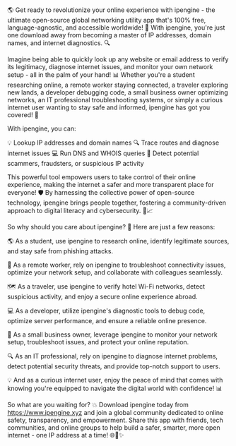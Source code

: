 🌎 Get ready to revolutionize your online experience with ipengine - the ultimate open-source global networking utility app that's 100% free, language-agnostic, and accessible worldwide! 📱 With ipengine, you're just one download away from becoming a master of IP addresses, domain names, and internet diagnostics. 🔍

Imagine being able to quickly look up any website or email address to verify its legitimacy, diagnose internet issues, and monitor your own network setup - all in the palm of your hand! 📊 Whether you're a student researching online, a remote worker staying connected, a traveler exploring new lands, a developer debugging code, a small business owner optimizing networks, an IT professional troubleshooting systems, or simply a curious internet user wanting to stay safe and informed, ipengine has got you covered! 👥

With ipengine, you can:

💡 Lookup IP addresses and domain names
🔍 Trace routes and diagnose internet issues
💻 Run DNS and WHOIS queries
🚨 Detect potential scammers, fraudsters, or suspicious IP activity

This powerful tool empowers users to take control of their online experience, making the internet a safer and more transparent place for everyone! 🛡️ By harnessing the collective power of open-source technology, ipengine brings people together, fostering a community-driven approach to digital literacy and cybersecurity. 👥📈

So why should you care about ipengine? 🔮 Here are just a few reasons:

🌎 As a student, use ipengine to research online, identify legitimate sources, and stay safe from phishing attacks.

🏢 As a remote worker, rely on ipengine to troubleshoot connectivity issues, optimize your network setup, and collaborate with colleagues seamlessly.

🗺️ As a traveler, use ipengine to verify hotel Wi-Fi networks, detect suspicious activity, and enjoy a secure online experience abroad.

💻 As a developer, utilize ipengine's diagnostic tools to debug code, optimize server performance, and ensure a reliable online presence.

🏢 As a small business owner, leverage ipengine to monitor your network setup, troubleshoot issues, and protect your online reputation.

🔍 As an IT professional, rely on ipengine to diagnose internet problems, detect potential security threats, and provide top-notch support to users.

💡 And as a curious internet user, enjoy the peace of mind that comes with knowing you're equipped to navigate the digital world with confidence! 📊

So what are you waiting for? 💥 Download ipengine today from https://www.ipengine.xyz and join a global community dedicated to online safety, transparency, and empowerment. Share this app with friends, tech communities, and online groups to help build a safer, smarter, more open internet - one IP address at a time! 🌐🚀✨